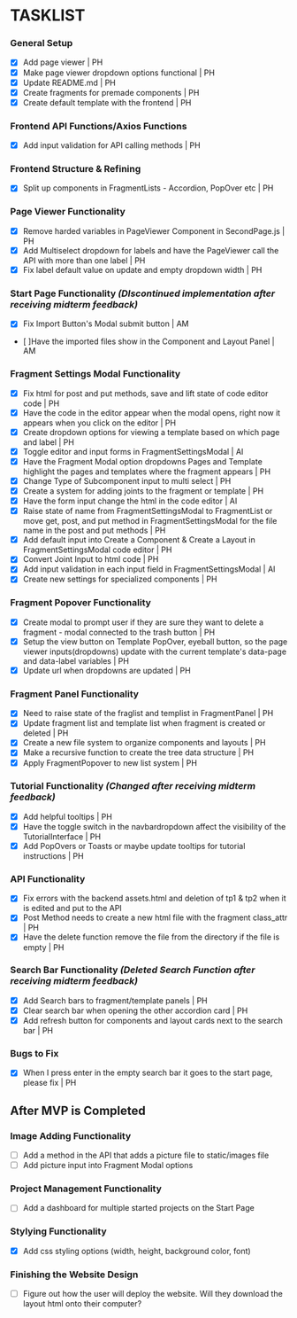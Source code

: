 # TASKLIST  
[//]: <> (Please add two spaces after the task bullet to make a new line. This will stop the code from being one big awkward sentence.)
### General Setup
- [x] Add page viewer | PH  
- [x] Make page viewer dropdown options functional | PH  
- [x] Update README.md | PH  
- [x] Create fragments for premade components | PH  
- [x] Create default template with the frontend | PH  
### Frontend API Functions/Axios Functions
- [x] Add input validation for API calling methods | PH  
### Frontend Structure & Refining
- [x] Split up components in FragmentLists - Accordion, PopOver etc | PH  
### Page Viewer Functionality
- [x] Remove harded variables in PageViewer Component in SecondPage.js | PH  
- [x] Add Multiselect dropdown for labels and have the PageViewer call the API with more than one label | PH  
- [x] Fix label default value on update and empty dropdown width | PH  
### Start Page Functionality *(DIscontinued implementation after receiving midterm feedback)*
- [x] Fix Import Button's Modal submit button | AM  
- [ ]Have the imported files show in the Component and Layout Panel | AM  
### Fragment Settings Modal Functionality
- [x] Fix html for post and put methods, save and lift state of code editor code | PH  
- [x] Have the code in the editor appear when the modal opens, right now it appears when you click on the editor | PH  
- [x] Create dropdown options for viewing a template based on which page and label | PH  
- [x] Toggle editor and input forms in FragmentSettingsModal | AI  
- [x] Have the Fragment Modal option dropdowns Pages and Template highlight the pages and templates where the fragment appears | PH  
- [x] Change Type of Subcomponent input to multi select | PH  
- [x] Create a system for adding joints to the fragment or template | PH   
- [x] Have the form input change the html in the code editor | AI  
- [x] Raise state of name from FragmentSettingsModal to FragmentList or move get, post, and put method in FragmentSettingsModal for the file name in the post and put methods | PH  
- [x] Add default input into Create a Component & Create a Layout in FragmentSettingsModal code editor | PH  
- [x] Convert Joint Input to html code | PH  
- [x] Add input validation in each input field in FragmentSettingsModal | AI  
- [x] Create new settings for specialized components | PH  
### Fragment Popover Functionality
- [x] Create modal to prompt user if they are sure they want to delete a fragment - modal connected to the trash button | PH  
- [x] Setup the view button on Template PopOver, eyeball button, so the page viewer inputs(dropdowns) update with the current template's data-page and data-label variables | PH
- [x] Update url when dropdowns are updated | PH  
### Fragment Panel Functionality
- [x] Need to raise state of the fraglist and templist in FragmentPanel | PH  
- [x] Update fragment list and template list when fragment is created or deleted | PH  
- [x] Create a new file system to organize components and layouts | PH  
- [x] Make a recursive function to create the tree data structure | PH  
- [x] Apply FragmentPopover to new list system | PH  
### Tutorial Functionality *(Changed after receiving midterm feedback)*
- [x] Add helpful tooltips | PH  
- [x] Have the toggle switch in the navbardropdown affect the visibility of the TutorialInterface | PH  
- [x] Add PopOvers or Toasts or maybe update tooltips for tutorial instructions | PH  
### API Functionality
- [x] Fix errors with the backend assets.html and deletion of tp1 & tp2 when it is edited and put to the API  
- [x] Post Method needs to create a new html file with the fragment class_attr | PH  
- [x] Have the delete function remove the file from the directory if the file is empty | PH  
### Search Bar Functionality *(Deleted Search Function after receiving midterm feedback)*
- [x] Add Search bars to fragment/template panels | PH  
- [x] Clear search bar when opening the other accordion card | PH  
- [x] Add refresh button for components and layout cards next to the search bar | PH  
### Bugs to Fix
- [x] When I press enter in the empty search bar it goes to the start page, please fix | PH  
## After MVP is Completed
### Image Adding Functionality
- [ ] Add a method in the API that adds a picture file to static/images file  
- [ ] Add picture input into Fragment Modal options  
### Project Management Functionality
- [ ] Add a dashboard for multiple started projects on the Start Page  
### Stylying Functionality
- [x] Add css styling options (width, height, background color, font)  
### Finishing the Website Design
- [ ] Figure out how the user will deploy the website. Will they download the layout html onto their computer?

